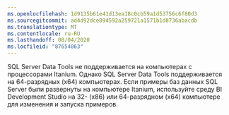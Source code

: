 ```yaml
---
ms.openlocfilehash: 1d9135b61e41d13ea18c0cb59a1d53756c6f80d3
ms.sourcegitcommit: ad4d92dce894592a259721a1571b1d8736abacdb
ms.translationtype: MT
ms.contentlocale: ru-RU
ms.lasthandoff: 08/04/2020
ms.locfileid: "87654063"
---
```

SQL Server Data Tools не поддерживается на компьютерах с процессорами Itanium. Однако SQL Server Data Tools поддерживается на 64\-разрядных (х64) компьютерах. Если примеры баз данных SQL Server были развернуты на компьютере Itanium, используйте среду BI Development Studio на 32\- (x86) или 64\-разрядном (x64) компьютере для изменения и запуска примеров.
